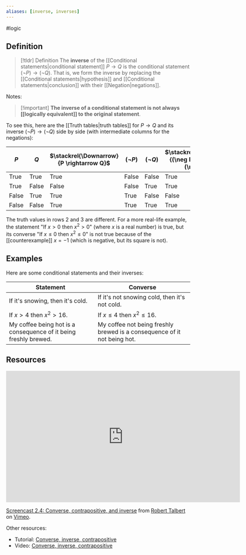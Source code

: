 ```yaml
---
aliases: [inverse, inverses]
--- 
```


#logic

## Definition 

> [!tldr] Definition
> The **inverse** of the [[Conditional statements|conditional statement]] $P \rightarrow Q$ is the conditional statement $(\neg P) \rightarrow (\neg Q)$. That is, we form the inverse by replacing the [[Conditional statements|hypothesis]] and [[Conditional statements|conclusion]] with their [[Negation|negations]]. 

Notes: 

> [!important] **The inverse of a conditional statement is not always  [[logically equivalent]] to the original statement**. 
> 

To see this, here are the [[Truth tables|truth tables]] for $P \rightarrow Q$ and its inverse $(\neg P) \rightarrow (\neg Q)$ side by side (with intermediate columns for the negations): 

| $P$   | $Q$   | $\stackrel{\Downarrow}{P \rightarrow Q}$ | $(\neg P)$ | $(\neg Q)$ | $\stackrel{\Downarrow}{(\neg P) \rightarrow (\neg Q)}$ |
| ----- | ----- | ----------------- | ----------------- | ------- | ------ | 
| True  | True  | True              | False              | False | True | 
| True  | False | False             | False          | True | True
| False | True  | True              | True         | False | False
| False | False | True              | True                  | True | True 

The truth values in rows 2 and 3 are different. For a more real-life example, the statement "If $x > 0$ then $x^2 > 0$" (where $x$ is a real number) is true, but its converse "If $x \leq 0$ then $x^2 \leq  0$" is not true because of the [[counterexample]] $x = -1$ (which is negative, but its square is not). 

## Examples

Here are some conditional statements and their inverses: 

| Statement                        | Converse                         |
| -------------------------------- | -------------------------------- |
| If it's snowing, then it's cold. | If it's not snowing cold, then it's not cold. |
| If $x > 4$ then $x^2 > 16$.      | If $x \leq 4$ then $x^2 \leq 16$.      |
| My coffee being hot is a consequence of it being freshly brewed. | My coffee not being freshly brewed is a consequence of it not being hot. |                                  |                                  |

## Resources 

<iframe src="https://player.vimeo.com/video/588861844?h=3596e8dbfd" width="640" height="360" frameborder="0" allow="autoplay; fullscreen; picture-in-picture" allowfullscreen></iframe>
<p><a href="https://vimeo.com/588861844">Screencast 2.4: Converse, contrapositive, and inverse</a> from <a href="https://vimeo.com/user132700952">Robert Talbert</a> on <a href="https://vimeo.com">Vimeo</a>.</p>

Other resources: 
- Tutorial: [Converse, inverse, contrapositive](https://www.varsitytutors.com/hotmath/hotmath_help/topics/converse-inverse-contrapositive)
- Video: [Converse, inverse, contrapositive](https://www.mometrix.com/academy/converse-inverse-and-contrapositive/)
